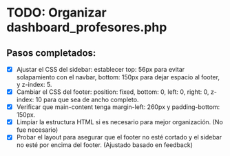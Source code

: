 # TODO: Organizar dashboard_profesores.php

## Pasos completados:

- [x] Ajustar el CSS del sidebar: establecer top: 56px para evitar solapamiento con el navbar, bottom: 150px para dejar espacio al footer, y z-index: 5.
- [x] Cambiar el CSS del footer: position: fixed, bottom: 0, left: 0, right: 0, z-index: 10 para que sea de ancho completo.
- [x] Verificar que main-content tenga margin-left: 260px y padding-bottom: 150px.
- [x] Limpiar la estructura HTML si es necesario para mejor organización. (No fue necesario)
- [x] Probar el layout para asegurar que el footer no esté cortado y el sidebar no esté por encima del footer. (Ajustado basado en feedback)
